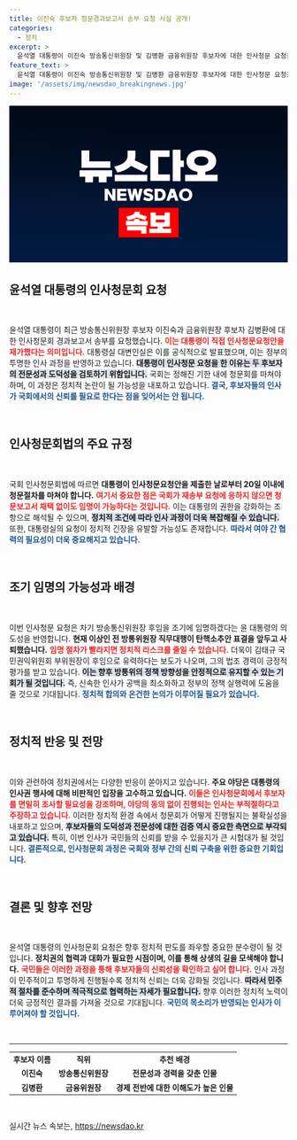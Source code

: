 ```yaml
---
title: 이진숙 후보자 청문경과보고서 송부 요청 사실 공개!
categories:
  - 정치
excerpt: >
  윤석열 대통령이 이진숙 방송통신위원장 및 김병환 금융위원장 후보자에 대한 인사청문 요청을 발표했습니다. 국회는 청문 보고서를 20일 내 처리해야 하며, 이 과정에서 긴장감이 고조되고 있습니다. 신규 인사안에 대한 정치적 파장이 주목됩니다!
feature_text: >
  윤석열 대통령이 이진숙 방송통신위원장 및 김병환 금융위원장 후보자에 대한 인사청문 요청을 발표했습니다. 국회는 청문 보고서를 20일 내 처리해야 하며, 이 과정에서 긴장감이 고조되고 있습니다. 신규 인사안에 대한 정치적 파장이 주목됩니다!
image: '/assets/img/newsdao_breakingnews.jpg'
---
```


<p><img src="/assets/img/newsdao_breakingnews.jpg" alt="cryptoinkorea 속보" /></p>

<h2 data-ke-size="size26">윤석열 대통령의 인사청문회 요청</h2>

<p data-ke-size="size16">&nbsp;</p>

<p>윤석열 대통령이 최근 방송통신위원장 후보자 이진숙과 금융위원장 후보자 김병환에 대한 인사청문회 경과보고서 송부를 요청했습니다. <b><span style="color: #ee2323;">이는 대통령이 직접 인사청문요청안을 재가했다는 의미입니다.</span></b> 대통령실 대변인실은 이를 공식적으로 발표했으며, 이는 정부의 투명한 인사 과정을 반영하고 있습니다. <b><span style="background-color: #21538527;">대통령이 인사청문 요청을 한 이유는 두 후보자의 전문성과 도덕성을 검토하기 위함입니다.</span></b> 국회는 정해진 기한 내에 청문회를 마쳐야 하며, 이 과정은 정치적 논란이 될 가능성을 내포하고 있습니다. <b><span style="color: #1a5490;">결국, 후보자들의 인사가 국회에서의 신뢰를 필요로 한다는 점을 잊어서는 안 됩니다.</span></b> </p>

<p data-ke-size="size16">&nbsp;</p>

<h2 data-ke-size="size26">인사청문회법의 주요 규정</h2>

<p data-ke-size="size16">&nbsp;</p>

<p>국회 인사청문회법에 따르면 <b>대통령이 인사청문요청안을 제출한 날로부터 20일 이내에 청문절차를 마쳐야 합니다.</b> <b><span style="color: #ee2323;">여기서 중요한 점은 국회가 재송부 요청에 응하지 않으면 청문보고서 채택 없이도 임명이 가능하다는 것입니다.</span></b> 이는 대통령의 권한을 강화하는 조항으로 해석될 수 있으며, <b><span style="background-color: #21538527;">정치적 조건에 따라 인사 과정이 더욱 복잡해질 수 있습니다.</span></b> 또한, 대통령실의 요청이 정치적 긴장을 유발할 가능성도 존재합니다. <b><span style="color: #1a5490;">따라서 여야 간 협력의 필요성이 더욱 중요해지고 있습니다.</span></b></p>

<p data-ke-size="size16">&nbsp;</p>

<h2 data-ke-size="size26">조기 임명의 가능성과 배경</h2>

<p data-ke-size="size16">&nbsp;</p>

<p>이번 인사청문 요청은 차기 방송통신위원장 후임을 조기에 임명하겠다는 윤 대통령의 의도성을 반영합니다. <b>현재 이상인 전 방통위원장 직무대행이 탄핵소추안 표결을 앞두고 사퇴했습니다.</b> <b><span style="color: #ee2323;">임명 절차가 빨라지면 정치적 리스크를 줄일 수 있습니다.</span></b> 더욱이 김태규 국민권익위원회 부위원장이 후임으로 유력하다는 보도가 나오며, 그의 법조 경력이 긍정적 평가를 받고 있습니다. <b><span style="background-color: #21538527;">이는 향후 방통위의 정책 방향성을 안정적으로 유지할 수 있는 기회가 될 것입니다.</span></b> 즉, 신속한 인사가 공백을 최소화하고 정부의 정책 실행력에 도움을 줄 것으로 기대됩니다. <b><span style="color: #1a5490;">정치적 합의와 온건한 논의가 이루어질 필요가 있습니다.</span></b></p>

<p data-ke-size="size16">&nbsp;</p>

<h2 data-ke-size="size26">정치적 반응 및 전망</h2>

<p data-ke-size="size16">&nbsp;</p>

<p>이와 관련하여 정치권에서는 다양한 반응이 쏟아지고 있습니다. <b>주요 야당은 대통령의 인사권 행사에 대해 비판적인 입장을 고수하고 있습니다.</b> <b><span style="color: #ee2323;">이들은 인사청문회에서 후보자를 면밀히 조사할 필요성을 강조하며, 야당의 동의 없이 진행되는 인사는 부적절하다고 주장하고 있습니다.</span></b> 이러한 정치적 환경 속에서 청문회가 어떻게 진행될지는 불확실성을 내포하고 있으며, <b><span style="background-color: #21538527;">후보자들의 도덕성과 전문성에 대한 검증 역시 중요한 측면으로 부각되고 있습니다.</span></b> 특히, 이번 인사가 국민들의 신뢰를 받을 수 있을지가 큰 시험대가 될 것입니다. <b><span style="color: #1a5490;">결론적으로, 인사청문회 과정은 국회와 정부 간의 신뢰 구축을 위한 중요한 기회입니다.</span></b></p>

<p data-ke-size="size16">&nbsp;</p>

<h2 data-ke-size="size26">결론 및 향후 전망</h2>

<p data-ke-size="size16">&nbsp;</p>

<p>윤석열 대통령의 인사청문회 요청은 향후 정치적 판도를 좌우할 중요한 분수령이 될 것입니다. <b>정치권의 협력과 대화가 필요한 시점이며, 이를 통해 상생의 길을 모색해야 합니다.</b> <b><span style="color: #ee2323;">국민들은 이러한 과정을 통해 후보자들의 신뢰성을 확인하고 싶어 합니다.</span></b> 인사 과정이 민주적이고 투명하게 진행될수록 정치적 신뢰는 더욱 강화될 것입니다. <b><span style="background-color: #21538527;">따라서 민주적 절차를 준수하며 적극적으로 협력하는 자세가 필요합니다.</span></b> 향후 이러한 정치적 노력이 더욱 긍정적인 결과를 가져올 것으로 기대됩니다. <b><span style="color: #1a5490;">국민의 목소리가 반영되는 인사가 이루어져야 할 것입니다.</span></b></p>

<p data-ke-size="size16">&nbsp;</p>

<hr>

<table style="width: 100%; border-collapse: collapse;">
<tr>
    <td style="text-align: center; height: 17px;"><b>후보자 이름</b></td>
    <td style="text-align: center; height: 17px;"><b>직위</b></td>
    <td style="text-align: center; height: 17px;"><b>추천 배경</b></td>
</tr>
<tr>
    <td style="text-align: center; height: 17px;"><b>이진숙</b></td>
    <td style="text-align: center; height: 17px;"><b>방송통신위원장</b></td>
    <td style="text-align: center; height: 17px;"><b>전문성과 경력을 갖춘 인물</b></td>
</tr>
<tr>
    <td style="text-align: center; height: 17px;"><b>김병환</b></td>
    <td style="text-align: center; height: 17px;"><b>금융위원장</b></td>
    <td style="text-align: center; height: 17px;"><b>경제 전반에 대한 이해도가 높은 인물</b></td>
</tr>
</table> 

<p data-ke-size="size16">&nbsp;</p>
실시간 뉴스 속보는, <a href="https://newsdao.kr" rel="dofollow">https://newsdao.kr</a>


